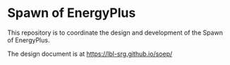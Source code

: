 # Spawn of EnergyPlus

This repository is to coordinate the design and
development of the Spawn of EnergyPlus.

The design document is at https://lbl-srg.github.io/soep/

